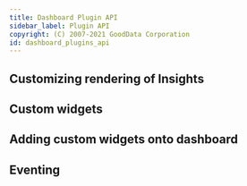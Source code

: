 ```yaml
---
title: Dashboard Plugin API
sidebar_label: Plugin API
copyright: (C) 2007-2021 GoodData Corporation
id: dashboard_plugins_api
---
```


## Customizing rendering of Insights

## Custom widgets

## Adding custom widgets onto dashboard

## Eventing
